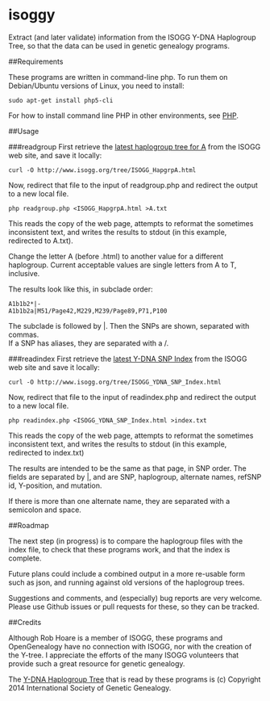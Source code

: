 isoggy
======

Extract (and later validate) information from the ISOGG Y-DNA Haplogroup Tree,
so that the data can be used in genetic genealogy programs.

##Requirements

These programs are written in command-line php.  To run them on Debian/Ubuntu
versions of Linux, you need to install:

    sudo apt-get install php5-cli
    
For how to install command line PHP in other environments, see [PHP](http://php.net/).     

##Usage

###readgroup
First retrieve the [latest haplogroup tree for A](http://www.isogg.org/tree/ISOGG_HapgrpA.html)
from the ISOGG web site, and save it locally:

    curl -O http://www.isogg.org/tree/ISOGG_HapgrpA.html

Now, redirect that file to the input of readgroup.php and redirect the
output to a new local file. 

    php readgroup.php <ISOGG_HapgrpA.html >A.txt
    
This reads the copy of the web page, attempts to reformat
the sometimes inconsistent text, and writes the results to stdout (in this example, redirected to A.txt).

Change the letter A (before .html) to another value for a different haplogroup.  Current acceptable values are single
letters from A to T, inclusive.

The results look like this, in subclade order:

    A1b1b2*|-
    A1b1b2a|M51/Page42,M229,M239/Page89,P71,P100
    
The subclade is followed by |.  Then the SNPs are shown, separated with commas.  
If a SNP has aliases, they are separated with a /.

###readindex
First retrieve the [latest Y-DNA SNP Index](http://www.isogg.org/tree/ISOGG_YDNA_SNP_Index.html) 
from the ISOGG web site and save it locally:

    curl -O http://www.isogg.org/tree/ISOGG_YDNA_SNP_Index.html
    
Now, redirect that file to the input of readindex.php and redirect the
output to a new local file.    

    php readindex.php <ISOGG_YDNA_SNP_Index.html >index.txt
    
This reads the copy of the web page, attempts to reformat
the sometimes inconsistent text, and writes the results to stdout (in this example, redirected to index.txt)    

The results are intended to be the same as that page, in SNP order.  The fields are separated by |, 
and are SNP, haplogroup, alternate names, refSNP id, Y-position, and mutation.

If there is more than one alternate name, they are separated with a semicolon and space.

##Roadmap

The next step (in progress) is to compare the haplogroup files with the index file, to
check that these programs work, and that the index is complete.

Future plans could include a combined output in a more re-usable form
such as json, and running against old versions of the haplogroup trees.

Suggestions and comments, and (especially) bug reports are very
welcome.  Please use Github issues or pull requests for these, so they can be tracked.

##Credits

Although Rob Hoare is a member of ISOGG, these programs and OpenGenealogy have
no connection with ISOGG, nor with the creation of the Y-tree. I appreciate the 
efforts of the many ISOGG volunteers that provide such a great resource for genetic genealogy.

The [Y-DNA Haplogroup Tree](http://www.isogg.org/tree/index.html) that is
read by these programs is (c) Copyright 2014 International Society of Genetic Genealogy.
